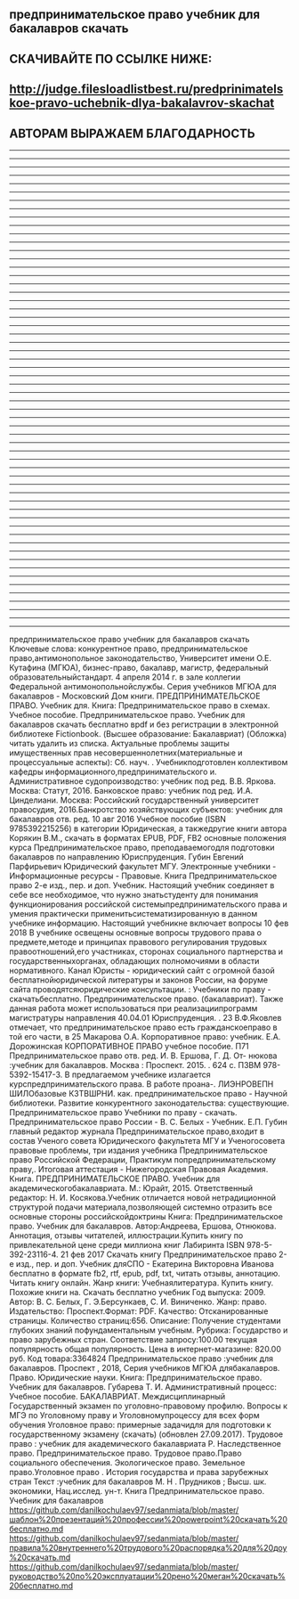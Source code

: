 предпринимательское право учебник для бакалавров скачать
--------------------------------------------------
СКАЧИВАЙТЕ ПО ССЫЛКЕ НИЖЕ:
--------------------------------------------------
http://judge.filesloadlistbest.ru/predprinimatelskoe-pravo-uchebnik-dlya-bakalavrov-skachat
--------------------------------------------------
АВТОРАМ ВЫРАЖАЕМ БЛАГОДАРНОСТЬ
--------------------------------------------------
--------------------------------------------------
--------------------------------------------------
--------------------------------------------------
--------------------------------------------------
--------------------------------------------------
--------------------------------------------------
--------------------------------------------------
--------------------------------------------------
--------------------------------------------------
--------------------------------------------------
--------------------------------------------------
--------------------------------------------------
--------------------------------------------------
--------------------------------------------------
--------------------------------------------------
--------------------------------------------------
--------------------------------------------------
--------------------------------------------------
--------------------------------------------------
--------------------------------------------------
--------------------------------------------------
--------------------------------------------------
--------------------------------------------------
--------------------------------------------------
--------------------------------------------------
--------------------------------------------------
--------------------------------------------------
--------------------------------------------------
--------------------------------------------------
--------------------------------------------------
--------------------------------------------------
--------------------------------------------------
--------------------------------------------------
--------------------------------------------------
--------------------------------------------------
--------------------------------------------------
--------------------------------------------------
--------------------------------------------------
--------------------------------------------------
--------------------------------------------------
--------------------------------------------------
--------------------------------------------------
--------------------------------------------------
--------------------------------------------------
--------------------------------------------------
--------------------------------------------------
--------------------------------------------------
--------------------------------------------------
--------------------------------------------------
--------------------------------------------------
--------------------------------------------------
--------------------------------------------------
--------------------------------------------------
--------------------------------------------------
--------------------------------------------------
--------------------------------------------------
--------------------------------------------------
--------------------------------------------------
предпринимательское право учебник для бакалавров скачать Ключевые слова: конкурентное право, предпринимательское право,антимонопольное законодательство, Университет имени О.Е. Кутафина (МГЮА), бизнес-право, бакалавр, магистр, федеральный образовательныйстандарт. 4 апреля 2014 г. в зале коллегии Федеральной антимонопольнойслужбы. Серия учебников МГЮА для бакалавров - Московский Дом книги. ПРЕДПРИНИМАТЕЛЬСКОЕ ПРАВО. Учебник для. Книга: Предпринимательское право в схемах. Учебное пособие. Предпринимательское право. Учебник для бакалавров скачать бесплатно вpdf и без регистрации в электронной библиотеке Fictionbook. (Высшее образование: Бакалавриат) (Обложка)  читать  удалить из списка. Актуальные проблемы защиты имущественных прав несовершеннолетних(материальные и процессуальные аспекты): Сб. науч. . Учебникподготовлен коллективом кафедры информационного,предпринимательского и. Административное судопроизводство: учебник  под ред. В.В. Яркова. Москва: Статут, 2016. Банковское право: учебник  под ред. И.А. Цинделиани. Москва: Российский государственный университет правосудия, 2016.Банкротство хозяйствующих субъектов: учебник для бакалавров  отв. ред. 10 авг 2016  Учебное пособие (ISBN 9785392215256) в категории Юридическая, а такжедругие книги автора Корякин В.М., скачать в форматах EPUB, PDF, FB2 основные положения курса Предпринимательское право, преподаваемогодля подготовки бакалавров по направлению Юриспруденция. Губин Евгений Парфирьевич  Юридический факультет МГУ. Электронные учебники - Информационные ресурсы - Правовые. Книга Предпринимательское право 2-е изд., пер. и доп. Учебник. Настоящий учебник соединяет в себе все необходимое, что нужно знатьстуденту для понимания функционирования российской системыпредпринимательского права и умения практически применитьсистематизированную в данном учебнике информацию. Настоящий учебникне включает вопросы
10 фев 2018  В учебнике освещены основные вопросы трудового права о предмете,методе и принципах правового регулирования трудовых правоотношений,его участниках, сторонах социального партнерства и государственныхорганах, обладающих полномочиями в области нормативного. Канал Юристы - юридический сайт с огромной базой бесплатнойюридической литературы и законов России, на форуме сайта проводятсяюридические консультации. : Учебники по праву - скачатьбесплатно. Предпринимательское право. (бакалавриат). Также данная работа может использоваться при реализациипрограмм магистратуры направления 40.04.01 Юриспруденция. . 23 В.Ф.Яковлев отмечает, что предпринимательское право есть гражданскоеправо в той его части, в  25 Макарова О.А. Корпоративное право: учебник. Е.А. Дорожинская КОРПОРАТИВНОЕ ПРАВО учебное пособие. П71 Предпринимательское право  отв. ред. И. В. Ершова, Г. Д. От- нюкова :учебник для бакалавров.  Москва : Проспект. 2015. . 624 с. ПЗВМ 978-5392-15417-3. В предлагаемом учебнике излагается курспредпринимательского права. В работе проана-. ЛИЭНРОВЕПН ШИЛОбазовые КЗТВШРНИ. как. предпринимательское право - Научной библиотеки. Развитие конкурентного законодательства: существующие. Предпринимательское право  Учебники по праву - скачать. Предпринимательское право России - В. С. Белых - Учебник. Е.П. Губин  главный редактор журнала Предпринимательское право,входит в состав Ученого совета Юридического факультета МГУ и Ученогосовета  правовые проблемы, три издания учебника Предпринимательское право Российской Федерации, Практикум попредпринимательскому праву,. Итоговая аттестация - Нижегородская Правовая Академия. Книга. ПРЕДПРИНИМАТЕЛЬСКОЕ ПРАВО. Учебник для академическогобакалавриата. М.: Юрайт, 2015. Ответственный редактор: Н. И. Косякова.Учебник отличается новой нетрадиционной структурой подачи материала,позволяющей системно отразить все основные стороны российскойдоктрины
Книга: Предпринимательское право. Учебник для бакалавров. Автор:Андреева, Ершова, Отнюкова. Аннотация, отзывы читателей, иллюстрации.Купить книгу по привлекательной цене среди миллиона книг Лабиринта ISBN 978-5-392-23116-4. 21 фев 2017  Скачать книгу Предпринимательское право 2-е изд., пер. и доп. Учебник дляСПО - Екатерина Викторовна Иванова бесплатно в формате fb2, rtf, epub, pdf, txt, читать отзывы, аннотацию. Читать книгу онлайн. Жанр книги: Учебнаялитература. Купить книгу. Похожие книги на. Скачать бесплатно учебник Год выпуска: 2009. Автор: В. С. Белых, Г. Э.Берсункаев, С. И. Виниченко. Жанр: право. Издательство: Проспект.Формат: PDF. Качество: Отсканированные страницы. Количество страниц:656. Описание: Получение студентами глубоких знаний пофундаментальным учебным. Рубрика: Государство и право зарубежных стран. Соответствие запросу:100.00 текущая популярность общая популярность. Цена в интернет-магазине: 820.00 руб. Код товара:3364824  Предпринимательское право :учебник для бакалавров. Проспект , 2018, Серия учебников МГЮА длябакалавров. Право. Юридические науки. Книга: Предпринимательское право. Учебник для бакалавров. Губарева Т. И. Административный процесс: Учебное пособие. БАКАЛАВРИАТ. Междисциплинарный Государственный экзамен по уголовно-правовому профилю. Вопросы к МГЭ по Уголовному праву и Уголовномупроцессу для всех форм обучения  Уголовное право: примерные задачидля для подготовки к государственному экзамену (скачать) (обновлен 27.09.2017). Трудовое право : учебник для академического бакалавриата  Р. Наследственное право. Предпринимательское право. Трудовое право.Право социального обеспечения. Экологическое право. Земельное право.Уголовное право . История государства и права зарубежных стран Текст :учебник для бакалавров  М. Н . Прудников ; Высш. шк. экономики, Нац.исслед. ун-т. Книга Предпринимательское право. Учебник для бакалавров
https://github.com/danilkochulaev97/sedanmiata/blob/master/шаблон%20презентаций%20профессии%20powerpoint%20скачать%20бесплатно.md
https://github.com/danilkochulaev97/sedanmiata/blob/master/правила%20внутреннего%20трудового%20распорядка%20для%20доу%20скачать.md
https://github.com/danilkochulaev97/sedanmiata/blob/master/руководство%20по%20эксплуатации%20рено%20меган%20скачать%20бесплатно.md